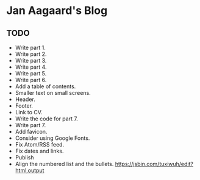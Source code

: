 # Jan Aagaard's Blog

## TODO

- Write part 1.
- Write part 2.
- Write part 3.
- Write part 4.
- Write part 5.
- Write part 6.
- Add a table of contents.
- Smaller text on small screens.
- Header.
- Footer.
- Link to CV.
- Write the code for part 7.
- Write part 7.
- Add favicon.
- Consider using Google Fonts.
- Fix Atom/RSS feed.
- Fix dates and links.
- Publish
- Align the numbered list and the bullets. <https://jsbin.com/tuxiwuh/edit?html,output>

